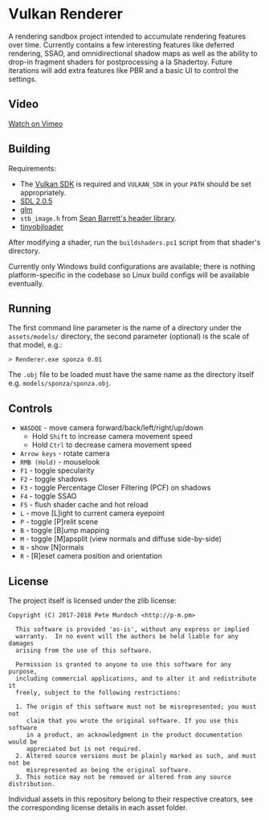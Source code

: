 # Vulkan Renderer

A rendering sandbox project intended to accumulate rendering features over time. Currently contains a few interesting features like deferred rendering, SSAO, and omnidirectional shadow maps as well as the ability to drop-in fragment shaders for postprocessing a la Shadertoy. Future iterations will add extra features like PBR and a basic UI to control the settings.

Video
---
[Watch on Vimeo](https://vimeo.com/pmurdoch/renderer)


Building
---
Requirements:
* The [Vulkan SDK](https://vulkan.lunarg.com/) is required and `VULKAN_SDK` in your `PATH` should be set appropriately.
* [SDL 2.0.5](http://libsdl.org)
* [glm](https://glm.g-truc.net/0.9.8/index.html)
* `stb_image.h` from [Sean Barrett's header library](https://github.com/nothings/stb).
* [tinyobjloader](https://github.com/syoyo/tinyobjloader)

After modifying a shader, run the `buildshaders.ps1` script from that shader's directory.

Currently only Windows build configurations are available; there is nothing platform-specific in the codebase so Linux build configs will be available eventually.

Running
---
The first command line parameter is the name of a directory under the `assets/models/` directory, the second parameter (optional) is the scale of that model, e.g.:

`> Renderer.exe sponza 0.01`

The `.obj` file to be loaded must have the same name as the directory itself e.g. `models/sponza/sponza.obj`.

Controls
---
* `WASDQE` - move camera forward/back/left/right/up/down
	* Hold `Shift` to increase camera movement speed
	* Hold `Ctrl` to decrease camera movement speed
* `Arrow keys` - rotate camera
* `RMB (Hold)` - mouselook
* `F1` - toggle specularity
* `F2` - toggle shadows
* `F3` - toggle Percentage Closer Filtering (PCF) on shadows
* `F4` - toggle SSAO
* `F5` - flush shader cache and hot reload
* `L` - move [L]ight to current camera eyepoint
* `P` - toggle [P]relit scene
* `B` - toggle [B]ump mapping
* `M` - toggle [M]apsplit (view normals and diffuse side-by-side)
* `N` - show [N]ormals
* `R` - [R]eset camera position and orientation

License
---
The project itself is licensed under the zlib license:

```
Copyright (C) 2017-2018 Pete Murdoch <http://p-m.pm>

  This software is provided 'as-is', without any express or implied
  warranty.  In no event will the authors be held liable for any damages
  arising from the use of this software.

  Permission is granted to anyone to use this software for any purpose,
  including commercial applications, and to alter it and redistribute it
  freely, subject to the following restrictions:

  1. The origin of this software must not be misrepresented; you must not
     claim that you wrote the original software. If you use this software
     in a product, an acknowledgment in the product documentation would be
     appreciated but is not required.
  2. Altered source versions must be plainly marked as such, and must not be
     misrepresented as being the original software.
  3. This notice may not be removed or altered from any source distribution.
```

Individual assets in this repository belong to their respective creators, see the corresponding license details in each asset folder.